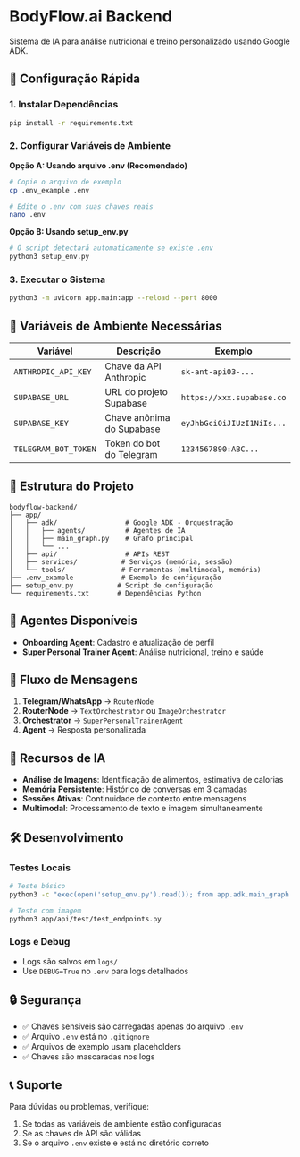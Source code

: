 # BodyFlow.ai Backend

Sistema de IA para análise nutricional e treino personalizado usando Google ADK.

## 🚀 Configuração Rápida

### 1. Instalar Dependências
```bash
pip install -r requirements.txt
```

### 2. Configurar Variáveis de Ambiente

**Opção A: Usando arquivo .env (Recomendado)**
```bash
# Copie o arquivo de exemplo
cp .env_example .env

# Edite o .env com suas chaves reais
nano .env
```

**Opção B: Usando setup_env.py**
```bash
# O script detectará automaticamente se existe .env
python3 setup_env.py
```

### 3. Executar o Sistema
```bash
python3 -m uvicorn app.main:app --reload --port 8000
```

## 🔑 Variáveis de Ambiente Necessárias

| Variável | Descrição | Exemplo |
|----------|-----------|---------|
| `ANTHROPIC_API_KEY` | Chave da API Anthropic | `sk-ant-api03-...` |
| `SUPABASE_URL` | URL do projeto Supabase | `https://xxx.supabase.co` |
| `SUPABASE_KEY` | Chave anônima do Supabase | `eyJhbGciOiJIUzI1NiIs...` |
| `TELEGRAM_BOT_TOKEN` | Token do bot do Telegram | `1234567890:ABC...` |

## 📁 Estrutura do Projeto

```
bodyflow-backend/
├── app/
│   ├── adk/                 # Google ADK - Orquestração
│   │   ├── agents/          # Agentes de IA
│   │   ├── main_graph.py    # Grafo principal
│   │   └── ...
│   ├── api/                 # APIs REST
│   ├── services/           # Serviços (memória, sessão)
│   └── tools/              # Ferramentas (multimodal, memória)
├── .env_example            # Exemplo de configuração
├── setup_env.py           # Script de configuração
└── requirements.txt       # Dependências Python
```

## 🤖 Agentes Disponíveis

- **Onboarding Agent**: Cadastro e atualização de perfil
- **Super Personal Trainer Agent**: Análise nutricional, treino e saúde

## 🔄 Fluxo de Mensagens

1. **Telegram/WhatsApp** → `RouterNode`
2. **RouterNode** → `TextOrchestrator` ou `ImageOrchestrator`
3. **Orchestrator** → `SuperPersonalTrainerAgent`
4. **Agent** → Resposta personalizada

## 🧠 Recursos de IA

- **Análise de Imagens**: Identificação de alimentos, estimativa de calorias
- **Memória Persistente**: Histórico de conversas em 3 camadas
- **Sessões Ativas**: Continuidade de contexto entre mensagens
- **Multimodal**: Processamento de texto e imagem simultaneamente

## 🛠️ Desenvolvimento

### Testes Locais
```bash
# Teste básico
python3 -c "exec(open('setup_env.py').read()); from app.adk.main_graph import MainGraph; print('✅ Sistema OK')"

# Teste com imagem
python3 app/api/test/test_endpoints.py
```

### Logs e Debug
- Logs são salvos em `logs/`
- Use `DEBUG=True` no `.env` para logs detalhados

## 🔒 Segurança

- ✅ Chaves sensíveis são carregadas apenas do arquivo `.env`
- ✅ Arquivo `.env` está no `.gitignore`
- ✅ Arquivos de exemplo usam placeholders
- ✅ Chaves são mascaradas nos logs

## 📞 Suporte

Para dúvidas ou problemas, verifique:
1. Se todas as variáveis de ambiente estão configuradas
2. Se as chaves de API são válidas
3. Se o arquivo `.env` existe e está no diretório correto